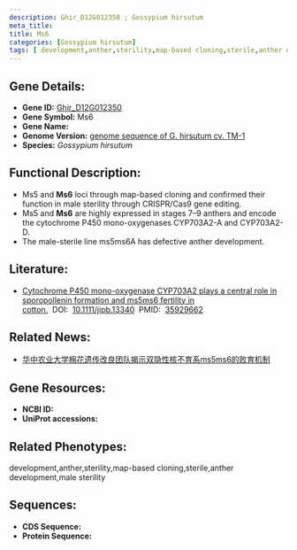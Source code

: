 ```yaml
---
description: Ghir_D12G012350 ; Gossypium hirsutum
meta_title:
title: Ms6
categories: [Gossypium hirsutum]
tags: [ development,anther,sterility,map-based cloning,sterile,anther development,male sterility ]
---
```


## Gene Details:
- **Gene ID:**	[Ghir_D12G012350]()
- **Gene Symbol:** Ms6
- **Gene Name:** 
- **Genome Version:** [genome sequence of G. hirsutum cv. TM-1]()
- **Species:** *Gossypium hirsutum*

## Functional Description:
   - Ms5 and **Ms6** loci through map-based cloning and confirmed their function in male sterility through CRISPR/Cas9 gene editing.
   - Ms5 and **Ms6** are highly expressed in stages 7–9 anthers and encode the cytochrome P450 mono-oxygenases CYP703A2-A and CYP703A2-D. 
   - The male-sterile line ms5ms6A has defective anther development.

## Literature:
   - [Cytochrome P450 mono-oxygenase CYP703A2 plays a central role in sporopollenin formation and ms5ms6 fertility in cotton.]( https://onlinelibrary.wiley.com/doi/full/10.1111/jipb.13340)&nbsp;&nbsp;DOI:&nbsp;&nbsp;[10.1111/jipb.13340](https://onlinelibrary.wiley.com/doi/full/10.1111/jipb.13340)&nbsp;&nbsp;PMID:&nbsp;&nbsp;[35929662](https://pubmed.ncbi.nlm.nih.gov/35929662/)

## Related News:
   - [华中农业大学棉花遗传改良团队揭示双隐性核不育系ms5ms6的败育机制](https://mp.weixin.qq.com/s?__biz=MzIyOTY2NDYyNQ==&mid=2247549682&idx=3&sn=0f58ba9753a305ffc04c6d3a18076c14&chksm=e8bd70ecdfcaf9fad770edcb6146b60ccf934c00692e4be330633994fb2d4af51c62ce492e0d&scene=27#wechat_redirect)

## Gene Resources:
- **NCBI ID:** [](https://www.ncbi.nlm.nih.gov/gene/?term=)
- **UniProt accessions:** [](https://www.uniprot.org/uniprotkb//entry)

## Related Phenotypes:
development,anther,sterility,map-based cloning,sterile,anther development,male sterility

## Sequences:
- **CDS Sequence:**
- **Protein Sequence:**
